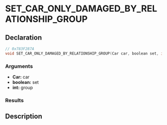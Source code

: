 # SET_CAR_ONLY_DAMAGED_BY_RELATIONSHIP_GROUP

## Declaration
```cpp
// 0x783F287A
void SET_CAR_ONLY_DAMAGED_BY_RELATIONSHIP_GROUP(Car car, boolean set, int group);
```

### Arguments
- **Car:** car
- **boolean:** set
- **int:** group

### Results

## Description
